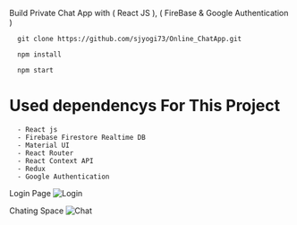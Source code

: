 Build Private Chat App with ( React JS ), ( FireBase & Google Authentication )


      git clone https://github.com/sjyogi73/Online_ChatApp.git
      
      npm install
      
      npm start
      
      
 # Used dependencys For This Project
      - React js
      - Firebase Firestore Realtime DB
      - Material UI
      - React Router
      - React Context API
      - Redux
      - Google Authentication

Login Page
![Login](https://user-images.githubusercontent.com/82278181/171991462-59fadf10-a987-4e27-961f-b44792201f8a.png)

Chating Space
![Chat](https://user-images.githubusercontent.com/82278181/173186638-f019fa9e-7569-4d57-871b-87ec1126d1e6.png)


